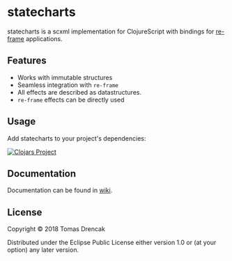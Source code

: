 # statecharts

statecharts is a scxml implementation for ClojureScript with bindings for [re-frame](https://github.com/Day8/re-frame) applications.

## Features

* Works with immutable structures
* Seamless integration with `re-frame`
* All effects are described as datastructures. 
* `re-frame` effects can be directly used  

## Usage

Add statecharts to your project's dependencies:

[![Clojars Project](https://img.shields.io/clojars/v/statecharts.svg)](https://clojars.org/statecharts)


## Documentation

Documentation can be found in [wiki](https://github.com/tomasd/statecharts/wiki). 


## License

Copyright © 2018 Tomas Drencak

Distributed under the Eclipse Public License either version 1.0 or (at
your option) any later version.
